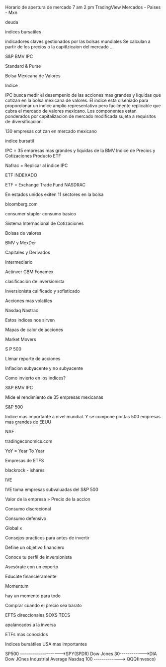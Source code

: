 Horario de apertura de mercado 7 am 2 pm
TradingView
Mercados - Paises - Mxn

deuda

indices bursatiles 

indicadores claves gestionados por las bolsas mundiales Se calculan a partir de los precios o la capitlzicaion del mercado ...

S&P BMV IPC


Standard & Purse 

Bolsa Mexicana de Valores

Indice  

IPC busca medir el desempenio de las acciones mas grandes y liquidas que cotizan en la bolsa mexicana de valores. El indice esta diseniado para proporcionar un indice amplio representativo pero facilmente replicable que cubra el mercado de valores mexicano. 
Los componentes estan ponderados por capitalizacion de mercado modificada sujeta a requisitos de diversificacion. 

130 empresas cotizan en mercado mexicano

indice bursatil 

IPC = 35 empresas mas grandes y liquidas de la BMV
Indice de Precios y Cotizaciones
Producto ETF 

Nafrac = Replicar al indice IPC

ETF INDEXADO

ETF = Exchange Trade Fund
NASDRAC 


En estados unidos exiten 11 sectores en la bolsa

bloomberg.com

consumer stapler consumo basico


Sistema Internacional de Cotizaciones

Bolsas de valores

BMV            y        MexDer

Capitales     y        Derivados

Intermediario

Actinver
GBM
Fonamex

clasificacion de  inversionista

Inversionista calificado y sofisticado

Acciones mas volatiles

Nasdaq
Nastrac 

Estos indices nos sirven 

Mapas de calor de acciones

Market Movers

S P 500

Llenar reporte de acciones

Inflacion subyacente y no subyacente

Como invierto en los indices? 

S&P BMV IPC 

Mide el rendimiento de 35 empresas mexicanas 

S&P 500

Indice mas importante a nivel mundial. Y se compone por las 500 empresas mas grandes de EEUU

NAF

tradingeconomics.com


YoY = Year To Year

Empresas de ETFS

blackrock - ishares

IVE

IVE toma empresas subvaluadas del S&P 500

Valor de la empresa > Precio de la accion

Consumo discrecional 

Consumo defensivo

Global x


Consejos practicos para antes de invertir 

Define un objetivo financiero 

Conoce tu perfil de inversionista

Asesórate con un experto

Educate financieramente

Momentum 

hay un momento para todo

Comprar cuando el precio sea barato

EFTS direccionales 
SOXS TECS

apalancados a la inversa


ETFs mas conocidos

Indices bursátiles USA mas importantes

SP500 -------------------->SPY(SPDR)
Dow Jones 30------------>DIA Dow JOnes Industrial Average
Nasdaq 100 -------------> QQQ(Invesco)


